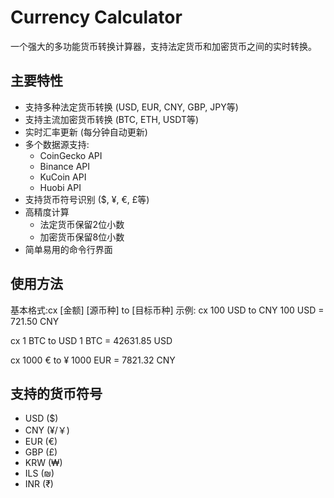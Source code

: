 # Currency Calculator

一个强大的多功能货币转换计算器，支持法定货币和加密货币之间的实时转换。

## 主要特性

- 支持多种法定货币转换 (USD, EUR, CNY, GBP, JPY等)
- 支持主流加密货币转换 (BTC, ETH, USDT等)
- 实时汇率更新 (每分钟自动更新)
- 多个数据源支持:
  - CoinGecko API
  - Binance API
  - KuCoin API
  - Huobi API
- 支持货币符号识别 ($, ¥, €, £等)
- 高精度计算
  - 法定货币保留2位小数
  - 加密货币保留8位小数
- 简单易用的命令行界面

## 使用方法

基本格式:cx [金额] [源币种] to [目标币种]
示例:
cx 100 USD to CNY
100 USD = 721.50 CNY

cx 1 BTC to USD
1 BTC = 42631.85 USD

cx 1000 € to ¥
1000 EUR = 7821.32 CNY

## 支持的货币符号
- USD ($)
- CNY (¥/￥)
- EUR (€)
- GBP (£)
- KRW (₩)
- ILS (₪)
- INR (₹)


